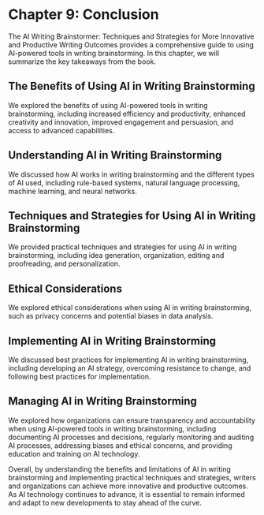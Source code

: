 Chapter 9: Conclusion
=====================

The AI Writing Brainstormer: Techniques and Strategies for More Innovative and Productive Writing Outcomes provides a comprehensive guide to using AI-powered tools in writing brainstorming. In this chapter, we will summarize the key takeaways from the book.

The Benefits of Using AI in Writing Brainstorming
-------------------------------------------------

We explored the benefits of using AI-powered tools in writing brainstorming, including increased efficiency and productivity, enhanced creativity and innovation, improved engagement and persuasion, and access to advanced capabilities.

Understanding AI in Writing Brainstorming
-----------------------------------------

We discussed how AI works in writing brainstorming and the different types of AI used, including rule-based systems, natural language processing, machine learning, and neural networks.

Techniques and Strategies for Using AI in Writing Brainstorming
---------------------------------------------------------------

We provided practical techniques and strategies for using AI in writing brainstorming, including idea generation, organization, editing and proofreading, and personalization.

Ethical Considerations
----------------------

We explored ethical considerations when using AI in writing brainstorming, such as privacy concerns and potential biases in data analysis.

Implementing AI in Writing Brainstorming
----------------------------------------

We discussed best practices for implementing AI in writing brainstorming, including developing an AI strategy, overcoming resistance to change, and following best practices for implementation.

Managing AI in Writing Brainstorming
------------------------------------

We explored how organizations can ensure transparency and accountability when using AI-powered tools in writing brainstorming, including documenting AI processes and decisions, regularly monitoring and auditing AI processes, addressing biases and ethical concerns, and providing education and training on AI technology.

Overall, by understanding the benefits and limitations of AI in writing brainstorming and implementing practical techniques and strategies, writers and organizations can achieve more innovative and productive outcomes. As AI technology continues to advance, it is essential to remain informed and adapt to new developments to stay ahead of the curve.
